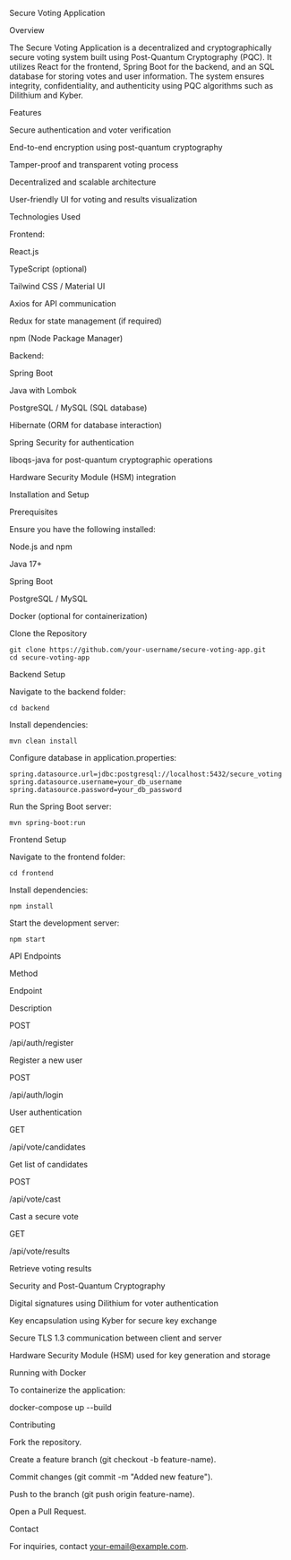 Secure Voting Application

Overview

The Secure Voting Application is a decentralized and cryptographically secure voting system built using Post-Quantum Cryptography (PQC). It utilizes React for the frontend, Spring Boot for the backend, and an SQL database for storing votes and user information. The system ensures integrity, confidentiality, and authenticity using PQC algorithms such as Dilithium and Kyber.

Features

Secure authentication and voter verification

End-to-end encryption using post-quantum cryptography

Tamper-proof and transparent voting process

Decentralized and scalable architecture

User-friendly UI for voting and results visualization

Technologies Used

Frontend:

React.js

TypeScript (optional)

Tailwind CSS / Material UI

Axios for API communication

Redux for state management (if required)

npm (Node Package Manager)

Backend:

Spring Boot

Java with Lombok

PostgreSQL / MySQL (SQL database)

Hibernate (ORM for database interaction)

Spring Security for authentication

liboqs-java for post-quantum cryptographic operations

Hardware Security Module (HSM) integration

Installation and Setup

Prerequisites

Ensure you have the following installed:

Node.js and npm

Java 17+

Spring Boot

PostgreSQL / MySQL

Docker (optional for containerization)

Clone the Repository

```
git clone https://github.com/your-username/secure-voting-app.git
cd secure-voting-app
```

Backend Setup

Navigate to the backend folder:

```
cd backend
```

Install dependencies:

```
mvn clean install
```

Configure database in application.properties:

```
spring.datasource.url=jdbc:postgresql://localhost:5432/secure_voting
spring.datasource.username=your_db_username
spring.datasource.password=your_db_password
```

Run the Spring Boot server:

```
mvn spring-boot:run
```

Frontend Setup

Navigate to the frontend folder:

```
cd frontend
```

Install dependencies:
```
npm install
```
Start the development server:
```
npm start
```
API Endpoints

Method

Endpoint

Description

POST

/api/auth/register

Register a new user

POST

/api/auth/login

User authentication

GET

/api/vote/candidates

Get list of candidates

POST

/api/vote/cast

Cast a secure vote

GET

/api/vote/results

Retrieve voting results

Security and Post-Quantum Cryptography

Digital signatures using Dilithium for voter authentication

Key encapsulation using Kyber for secure key exchange

Secure TLS 1.3 communication between client and server

Hardware Security Module (HSM) used for key generation and storage

Running with Docker

To containerize the application:

docker-compose up --build

Contributing

Fork the repository.

Create a feature branch (git checkout -b feature-name).

Commit changes (git commit -m "Added new feature").

Push to the branch (git push origin feature-name).

Open a Pull Request.


Contact

For inquiries, contact your-email@example.com.
